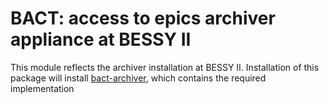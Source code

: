 # BACT: access to epics archiver appliance at BESSY II

This module reflects the archiver installation at BESSY II.
Installation of this package will install
[bact-archiver](https://github.com/hz-b/bact-archiver),
which contains the required implementation